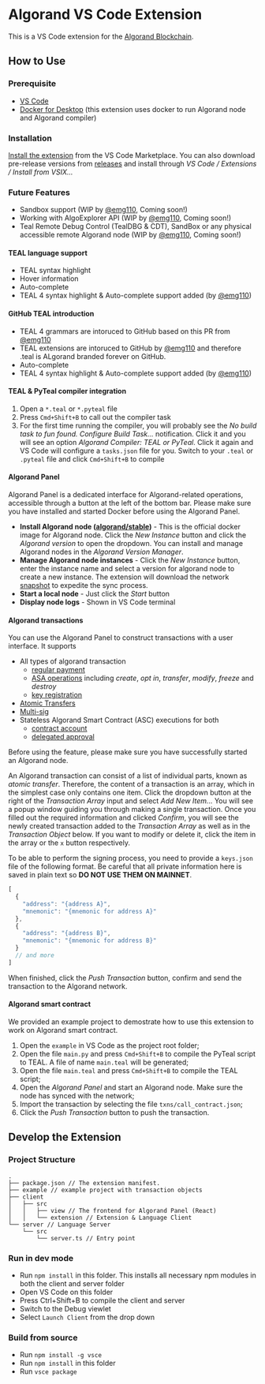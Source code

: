 # Algorand VS Code Extension

This is a VS Code extension for the [Algorand Blockchain](https://www.algorand.com/).

## How to Use

### Prerequisite

- [VS Code](https://code.visualstudio.com/)
- [Docker for Desktop](https://www.docker.com/products/docker-desktop) (this extension uses docker to run Algorand node and Algorand compiler)

### Installation

[Install the extension](https://marketplace.visualstudio.com/items?itemName=obsidians.vscode-algorand) from the VS Code Marketplace. You can also download pre-release versions from [releases](https://github.com/ObsidianLabs/vscode-algorand/releases) and install through *VS Code / Extensions / Install from VSIX...*

### Future Features

- Sandbox support (WIP by [@emg110](https://github.com/emg110), Coming soon!)
- Working with AlgoExplorer API (WIP by [@emg110](https://github.com/emg110), Coming soon!)
- Teal Remote Debug Control (TealDBG & CDT), SandBox or any physical accessible remote Algorand node (WIP by [@emg110](https://github.com/emg110), Coming soon!)

#### TEAL language support

- TEAL syntax highlight
- Hover information
- Auto-complete
- TEAL 4 syntax highlight & Auto-complete support added (by [@emg110](https://github.com/emg110))

#### GitHub TEAL introduction

- TEAL 4 grammars are intoruced to GitHub based on this PR from [@emg110](https://github.com/emg110)
- TEAL extensions are intoruced to GitHub by [@emg110](https://github.com/emg110) and therefore .teal is ALgorand branded forever on GitHub.
- Auto-complete
- TEAL 4 syntax highlight & Auto-complete support added (by [@emg110](https://github.com/emg110))

#### TEAL & PyTeal compiler integration

1. Open a `*.teal` or `*.pyteal` file
2. Press `Cmd+Shift+B` to call out the compiler task
3. For the first time running the compiler, you will probably see the *No build task to fun found. Configure Build Task...* notification. Click it and you will see an option *Algorand Compiler: TEAL or PyTeal*. Click it again and VS Code will configure a `tasks.json` file for you. Switch to your `.teal` or `.pyteal` file and click `Cmd+Shift+B` to compile

#### Algorand Panel

Algorand Panel is a dedicated interface for Algorand-related operations, accessible through a button at the left of the bottom bar. Please make sure you have installed and started Docker before using the Algorand Panel.

- **Install Algorand node ([algorand/stable](https://hub.docker.com/r/algorand/stable))** - This is the official docker image for Algorand node. Click the *New Instance* button and click the *Algorand version* to open the dropdown. You can install and manage Algorand nodes in the *Algorand Version Manager*.
- **Manage Algorand node instances** - Click the *New Instance* button, enter the instance name and select a version for algorand node to create a new instance. The extension will download the network [snapshot](https://github.com/algorand/sandbox/blob/master/sandbox#L20) to expedite the sync process.
- **Start a local node** - Just click the *Start* button
- **Display node logs** - Shown in VS Code terminal

#### Algorand transactions

You can use the Algorand Panel to construct transactions with a user interface. It supports

- All types of algorand transaction
	- [regular payment](https://developer.algorand.org/docs/features/transactions/signatures/#multisignatures)
	- [ASA operations](https://developer.algorand.org/docs/features/asa/) including *create*, *opt in*, *transfer*, *modify*, *freeze* and *destroy*
	- [key registration](https://developer.algorand.org/docs/features/transactions/#key-registration-transaction)
- [Atomic Transfers](https://developer.algorand.org/docs/features/atomic_transfers/)
- [Multi-sig](https://developer.algorand.org/docs/features/transactions/signatures/#multisignatures)
- Stateless Algorand Smart Contract (ASC) executions for both
	- [contract account](https://developer.algorand.org/docs/features/asc1/stateless/modes/#contract-account)
	- [delegated approval](https://developer.algorand.org/docs/features/asc1/stateless/modes/#delegated-approval)

Before using the feature, please make sure you have successfully started an Algorand node.

An Algorand transaction can consist of a list of individual parts, known as *atomic transfer*. Therefore, the content of a transaction is an array, which in the simplest case only contains one item. Click the dropdown button at the right of the *Transaction Array* input and select *Add New Item...* You will see a popup window guiding you through making a single transaction. Once you filled out the required information and clicked *Confirm*, you will see the newly created transaction added to the *Transaction Array* as well as in the *Transaction Object* below. If you want to modify or delete it, click the item in the array or the `x` button respectively.

To be able to perform the signing process, you need to provide a `keys.json` file of the following format. Be careful that all private information here is saved in plain text so **DO NOT USE THEM ON MAINNET**.

``` js
[
  {
    "address": "{address A}",
    "mnemonic": "{mnemonic for address A}"
  },
  {
    "address": "{address B}",
    "mnemonic": "{mnemonic for address B}"
  }
  // and more
]
```

When finished, click the *Push Transaction* button, confirm and send the transaction to the Algorand network.

#### Algorand smart contract

We provided an example project to demostrate how to use this extension to work on Algorand smart contract.

1. Open the `example` in VS Code as the project root folder;
2. Open the file `main.py` and press `Cmd+Shift+B` to compile the PyTeal script to TEAL. A file of name `main.teal` will be generated;
3. Open the file `main.teal` and press `Cmd+Shift+B` to compile the TEAL script;
4. Open the *Algorand Panel* and start an Algorand node. Make sure the node has synced with the network;
5. Import the transaction by selecting the file `txns/call_contract.json`;
6. Click the *Push Transaction* button to push the transaction.

## Develop the Extension

### Project Structure

```
.
├── package.json // The extension manifest.
├── example // example project with transaction objects
├── client
│   ├── src
│   │   ├── view // The frontend for Algorand Panel (React)
│   │   └── extension // Extension & Language Client
└── server // Language Server
    └── src
        └── server.ts // Entry point
```

### Run in dev mode

- Run `npm install` in this folder. This installs all necessary npm modules in both the client and server folder
- Open VS Code on this folder
- Press Ctrl+Shift+B to compile the client and server
- Switch to the Debug viewlet
- Select `Launch Client` from the drop down

### Build from source

- Run `npm install -g vsce`
- Run `npm install` in this folder
- Run `vsce package`